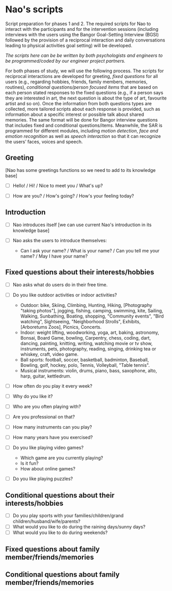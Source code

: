 # Nao's scripts

Script preparation for phases 1 and 2. The required scripts for Nao to interact with the participants and for the intervention sessions (including interviews with  the users using the Bangor Goal-Setting Interview (BGSI) followed by the provision of a reciprocal interaction and daily conversations leading to physical activities goal setting) will be developed. 

*The scripts here can be be written by both psychologists and engineers to be programmed/coded by our engineer project partners.*

For both phases of study, we will use the following process. The scripts for reciprocal interactions are developed for greeting, *fixed questions* for all users (e.g., regarding hobbies, friends, family members, memories, routines), *conditional questions/person focused items* that are based on each person stated responses to the fixed questions (e.g., if a person says they are interested in art, the next question is about the type of art, favourite artist and so on). Once the information from both questions types are collected, more tailored scripts about each response is provided, such as information about a specific interest or possible talk about shared memories. The same format will be done for Bangor interview questions that includes fixed and conditional questions/items. Meanwhile, the SAR is programmed for different modules, including *motion detection*, *face and emotion recognition* as well as *speech interaction* so that it can recognize the users’ faces, voices and speech. 

## **Greeting** 
[Nao has some greetings functions so we need to add to its knowledge base]
- [ ] Hello! / Hi! / Nice to meet you / What's up?

- [ ] How are you? / How's going? / How's your feeling today?

 
    
## **Introduction**
- [ ] Nao introduces itself [we can use current Nao's introduction in its knowledge base] 
  
- [ ] Nao asks the users to introduce themselves: 
  - Can I ask your name? / What is your name? / Can you tell me your name? / May I have your name?
  
## **Fixed questions about their interests/hobbies**
- [ ] Nao asks what do users do in their free time.
- [ ] Do you like outdoor activities or indoor activities?
  - Outdoor: bike, Skiing, Climbing, Hunting, Hiking, [Photography "taking photos"], jogging, fishing, camping, swimming, kite, Sailing, Walking, Sunbathing, Boating, shopping, "Community events", "Bird watching", Sightseeing, "Neighborhood Strolls", Exhibits, [Arboretums Zoos], Picnics, Concerts.
  - Indoor: weight lifting, woodworking, yoga, art, baking, astronomy, Bonsai, Board Game, bowling, Carpentry, chess, coding, dart, dancing, painting, knitting, writing, watching movie or tv show, instruments, pets, photography, reading, singing, drinking tea or whiskey, craft, video game. 
  - Ball sports: football, soccer, basketball, badminton, Baseball, Bowling, golf, hockey, polo, Tennis, Volleyball, "Table tennis".
  - Musical instruments: violin, drums, piano, bass, saxophone, alto, harp, guitar, kettledrum.

- [ ] How often do you play it every week?
- [ ] Why do you like it?
- [ ] Who are you often playing with?
- [ ] Are you professional on that?
- [ ] How many instruments can you play?
- [ ] How many years have you exercised?
- [ ] Do you like playing video games?
  - Which game are you currently playing?
  - Is it fun?
  - How about online games?
- [ ] Do you like playing puzzles?


## **Conditional questions about their interests/hobbies**
- [ ] Do you play sports with your families/children/grand children/husband/wife/parents?
- [ ] What would you like to do during the raining days/sunny days?
- [ ] What would you like to do during weekends?

## Fixed questions about family member/friends/memories


## **Conditional questions about family member/friends/memories**

